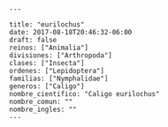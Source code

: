 
      ---

      title: "eurilochus"
      date: 2017-08-18T20:46:32-06:00
      draft: false
      reinos: ["Animalia"]
      divisiones: ["Arthropoda"]
      clases: ["Insecta"]
      ordenes: ["Lepidoptera"]
      familias: ["Nymphalidae"]
      generos: ["Caligo"]
      nombre_cientifico: "Caligo eurilochus"
      nombre_comun: ""
      nombre_ingles: ""
      ---

      